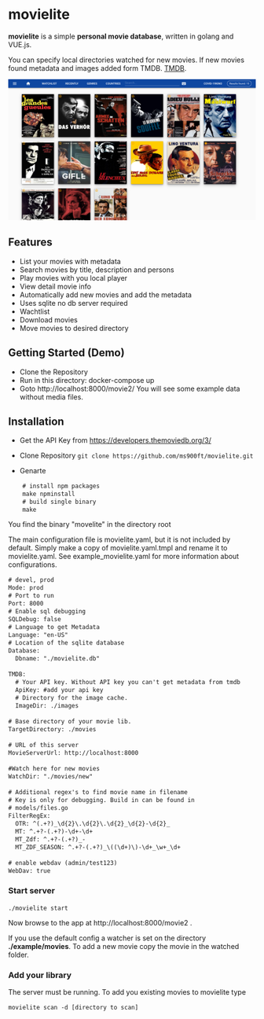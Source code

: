# movielite

**movielite** is a simple **personal movie database**, written in golang and VUE.js.


You can specify local directories watched for new movies. If new movies found metadata and images added form TMDB. [TMDB](https://www.themoviedb.org).

![](./docs/images/screencapture-main.png)

## Features

* List your movies with metadata
* Search movies by title, description and persons
* Play movies with you local player
* View detail movie info
* Automatically add new movies and add the metadata
* Uses sqlite no db server required
* Wachtlist
* Download movies
* Move movies to desired directory

## Getting Started (Demo)
- Clone the Repository
- Run in this directory: docker-compose up
- Goto http://localhost:8000/movie2/
You will see some example data without media files.
## Installation
- Get the API Key from https://developers.themoviedb.org/3/

- Clone Repository ```git clone https://github.com/ms900ft/movielite.git ```
- Genarte

```
    # install npm packages
    make npminstall
    # build single binary
    make
```
You find the binary "movelite" in the directory root

The main configuration file is movielite.yaml, but it is not included by default. Simply make a copy of movielite.yaml.tmpl and rename it to movielite.yaml. See example_movielite.yaml for more information about configurations.

````
# devel, prod
Mode: prod
# Port to run
Port: 8000
# Enable sql debugging
SQLDebug: false
# Language to get Metadata
Language: "en-US"
# Location of the sqlite database
Database:
  Dbname: "./movielite.db"

TMDB:
  # Your API key. Without API key you can't get metadata from tmdb
  ApiKey: #add your api key
  # Directory for the image cache.
  ImageDir: ./images

# Base directory of your movie lib.
TargetDirectory: ./movies

# URL of this server
MovieServerUrl: http://localhost:8000

#Watch here for new movies
WatchDir: "./movies/new"

# Additional regex's to find movie name in filename
# Key is only for debugging. Build in can be found in
# models/files.go
FilterRegEx:
  OTR: ^(.+?)_\d{2}\.\d{2}\.\d{2}_\d{2}-\d{2}_
  MT: ^.+?-(.+?)-\d+-\d+
  MT_Zdf: ^.+?-(.+?)_-
  MT_ZDF_SEASON: ^.+?-(.+?)_\((\d+)\)-\d+_\w+_\d+

# enable webdav (admin/test123)
WebDav: true
````
### Start server

````
./movielite start
````
 Now browse to the app at http://localhost:8000/movie2 .

 If you use the default config a watcher is set on the directory **./example/movies**.
 To add a new movie copy the movie in the watched folder.

### Add your library
The server must be running. To add you existing movies to movielite type
`````
movielite scan -d [directory to scan]
`````